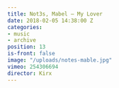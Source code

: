 ```yaml
---
title: Not3s, Mabel — My Lover
date: 2018-02-05 14:38:00 Z
categories:
- music
- archive
position: 13
is-front: false
image: "/uploads/notes-mable.jpg"
vimeo: 254306694
director: Kirx
---
```


